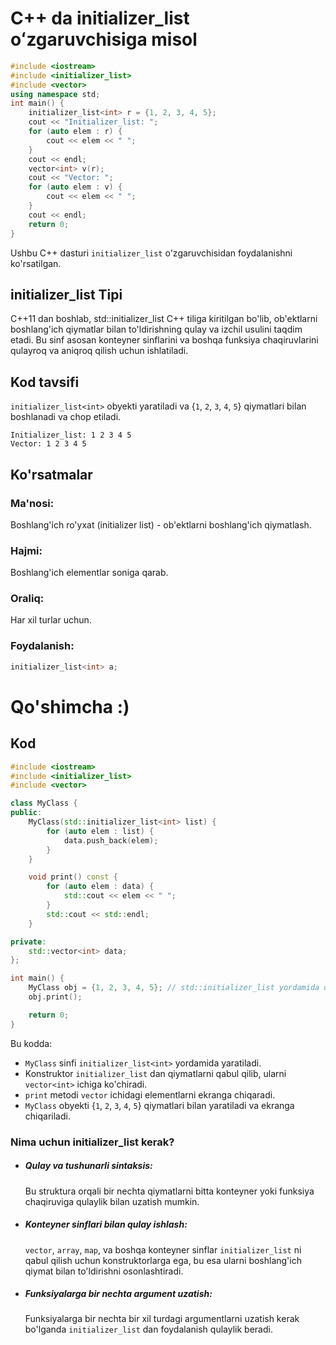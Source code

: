 # C++ da initializer_list oʻzgaruvchisiga misol
```cpp
#include <iostream>
#include <initializer_list>
#include <vector>
using namespace std;
int main() {
    initializer_list<int> r = {1, 2, 3, 4, 5};
    cout << "Initializer_list: ";
    for (auto elem : r) {
        cout << elem << " ";
    }
    cout << endl;
    vector<int> v(r);
    cout << "Vector: ";
    for (auto elem : v) {
        cout << elem << " ";
    }
    cout << endl;
    return 0;
}
```
Ushbu C++ dasturi `initializer_list` o'zgaruvchisidan foydalanishni ko'rsatilgan.
## initializer_list Tipi
C++11 dan boshlab, std::initializer_list C++ tiliga kiritilgan bo'lib, ob'ektlarni boshlang'ich qiymatlar bilan to'ldirishning 
qulay va izchil usulini taqdim etadi.
Bu sinf asosan konteyner sinflarini va boshqa funksiya chaqiruvlarini qulayroq va aniqroq qilish uchun ishlatiladi.
## Kod tavsifi
`initializer_list<int>` obyekti yaratiladi va {`1`, `2`, `3`, `4`, `5`} qiymatlari bilan boshlanadi va chop etiladi.
```console
Initializer_list: 1 2 3 4 5
Vector: 1 2 3 4 5

```
## Ko'rsatmalar
### Ma'nosi:
Boshlang'ich ro'yxat (initializer list) - ob'ektlarni boshlang'ich qiymatlash.
### Hajmi:
Boshlang'ich elementlar soniga qarab.
### Oraliq:
Har xil turlar uchun.
### Foydalanish:
```cpp
initializer_list<int> a;
```
# Qo'shimcha :)
## Kod
```cpp
#include <iostream>
#include <initializer_list>
#include <vector>

class MyClass {
public:
    MyClass(std::initializer_list<int> list) {
        for (auto elem : list) {
            data.push_back(elem);
        }
    }

    void print() const {
        for (auto elem : data) {
            std::cout << elem << " ";
        }
        std::cout << std::endl;
    }

private:
    std::vector<int> data;
};

int main() {
    MyClass obj = {1, 2, 3, 4, 5}; // std::initializer_list yordamida ob'ekt yaratish
    obj.print();

    return 0;
}
```
Bu kodda:
- `MyClass` sinfi `initializer_list<int>` yordamida yaratiladi.
- Konstruktor `initializer_list` dan qiymatlarni qabul qilib, ularni `vector<int>` ichiga ko'chiradi.
- `print` metodi `vector` ichidagi elementlarni ekranga chiqaradi.
- `MyClass` obyekti {`1`, `2`, `3`, `4`, `5`} qiymatlari bilan yaratiladi va ekranga chiqariladi.
### Nima uchun initializer_list kerak?
- ##### Qulay va tushunarli sintaksis:
   Bu struktura orqali bir nechta qiymatlarni bitta konteyner yoki funksiya chaqiruviga qulaylik bilan uzatish mumkin.
- ##### Konteyner sinflari bilan qulay ishlash:
   `vector`, `array`, `map`, va boshqa konteyner sinflar `initializer_list` ni qabul qilish uchun konstruktorlarga ega, bu esa ularni boshlang'ich qiymat bilan to'ldirishni osonlashtiradi.
- ##### Funksiyalarga bir nechta argument uzatish:
   Funksiyalarga bir nechta bir xil turdagi argumentlarni uzatish kerak bo'lganda `initializer_list` dan foydalanish qulaylik beradi.
